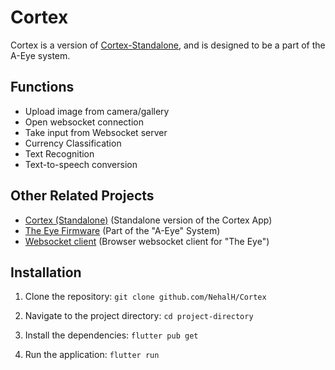 # Cortex

Cortex is a version of [Cortex-Standalone](https://github.com/NehalH/Cortex-Standalone), and is designed to be a part of the A-Eye system. 

## Functions
 - Upload image from camera/gallery
 - Open websocket connection
 - Take input from Websocket server
 - Currency Classification
 - Text Recognition
 - Text-to-speech conversion

## Other Related Projects
 - [Cortex (Standalone)](https://github.com/NehalH/Cortex-standalone) (Standalone version of the Cortex App)
 - [The Eye Firmware](https://github.com/NehalH/The_Eye_Firmware) (Part of the "A-Eye" System)
 - [Websocket client](https://github.com/NehalH/WebSocket-client) (Browser websocket client for "The Eye")


## Installation

1. Clone the repository:
  `git clone github.com/NehalH/Cortex`

2. Navigate to the project directory:
  `cd project-directory`

3. Install the dependencies:
  `flutter pub get`

4. Run the application:
  `flutter run`
